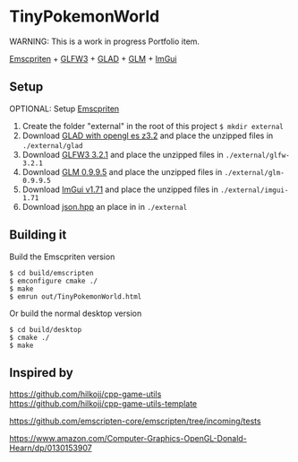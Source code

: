 # TinyPokemonWorld

WARNING: This is a work in progress Portfolio item.

[Emscpriten](https://emscripten.org/) + [GLFW3](https://www.glfw.org/) + [GLAD](https://www.glfw.org/) + [GLM](https://github.com/g-truc/glm/releases) + [ImGui](https://github.com/ocornut/imgui)

## Setup
OPTIONAL: Setup [Emscpriten](https://emscripten.org/)
1. Create the folder "external" in the root of this project `$ mkdir external`
2. Download [GLAD with opengl es z3.2](http://glad.dav1d.de/#profile=core&specification=gl&api=gl%3Dnone&api=gles1%3Dnone&api=gles2%3D3.2&api=glsc2%3Dnone&language=c&loader=on) and place the unzipped files in `./external/glad` 
3. Download [GLFW3 3.2.1](https://github.com/glfw/glfw/releases/download/3.2.1/glfw-3.2.1.zip) and place the unzipped files in `./external/glfw-3.2.1`
4. Download [GLM 0.9.9.5](https://github.com/g-truc/glm/releases/download/0.9.9.5/glm-0.9.9.5.zip) and place the unzipped files in `./external/glm-0.9.9.5`
5. Download [ImGui v1.71](https://github.com/ocornut/imgui/archive/v1.71.zip) and place the unzipped files in `./external/imgui-1.71` 
6. Download [json.hpp](https://github.com/nlohmann/json/releases/tag/v3.6.1) an place in in `./external`  

## Building it

Build the Emscpriten version

`$ cd build/emscripten` <br/>
`$ emconfigure cmake ./` <br/>
`$ make` <br/>
`$ emrun out/TinyPokemonWorld.html` <br/>


Or build the normal desktop version

`$ cd build/desktop` <br/>
`$ cmake ./` <br/>
`$ make` <br/>

## Inspired by

https://github.com/hilkojj/cpp-game-utils <br/>
https://github.com/hilkojj/cpp-game-utils-template

https://github.com/emscripten-core/emscripten/tree/incoming/tests

https://www.amazon.com/Computer-Graphics-OpenGL-Donald-Hearn/dp/0130153907
